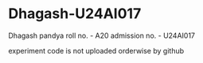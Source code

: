 # Dhagash-U24AI017

Dhagash pandya 
roll no. - A20
admission no. - U24AI017

experiment code is not uploaded orderwise by github
